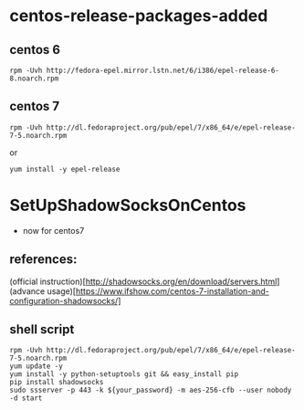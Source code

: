 # centos-release-packages-added

## centos 6
```shell
rpm -Uvh http://fedora-epel.mirror.lstn.net/6/i386/epel-release-6-8.noarch.rpm   
```
## centos 7
```shell
rpm -Uvh http://dl.fedoraproject.org/pub/epel/7/x86_64/e/epel-release-7-5.noarch.rpm
```
or 
```shell
yum install -y epel-release
```

# SetUpShadowSocksOnCentos
* now for centos7

## references:
(official instruction)[http://shadowsocks.org/en/download/servers.html]
(advance usage)[https://www.ifshow.com/centos-7-installation-and-configuration-shadowsocks/]

## shell script
```shell
rpm -Uvh http://dl.fedoraproject.org/pub/epel/7/x86_64/e/epel-release-7-5.noarch.rpm
yum update -y
yum install -y python-setuptools git && easy_install pip
pip install shadowsocks
sudo ssserver -p 443 -k ${your_password} -m aes-256-cfb --user nobody -d start
```
